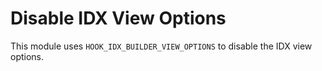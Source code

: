 # Disable IDX View Options
This module uses `HOOK_IDX_BUILDER_VIEW_OPTIONS` to disable the IDX view options.